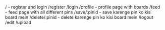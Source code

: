 / - register and login
/register
/login
/profile - profile page with boards
/feed - feed page with all different pins
/save/:pinid - save karenge pin ko kisi board mein
/delete/:pinid - delete karenge pin ko kisi board mein
/logout
/edit 
/upload